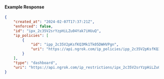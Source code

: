 <!-- Code generated for API Clients. DO NOT EDIT. -->

#### Example Response

```json
{
	"created_at": "2024-02-07T17:37:21Z",
	"enforced": false,
	"id": "ipx_2c35V2srYzpHiLZu04Yak7iHUuQ",
	"ip_policies": [
		{
			"id": "ipp_2c35V2pKsfKQ3Mk1Tk05DWHVPgn",
			"uri": "https://api.ngrok.com/ip_policies/ipp_2c35V2pKsfKQ3Mk1Tk05DWHVPgn"
		}
	],
	"type": "dashboard",
	"uri": "https://api.ngrok.com/ip_restrictions/ipx_2c35V2srYzpHiLZu04Yak7iHUuQ"
}
```

